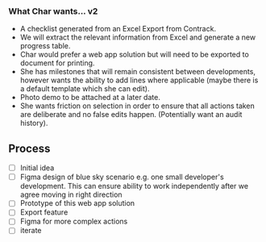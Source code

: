 ### What Char wants... v2
- A checklist generated from an Excel Export from Contrack.
- We will extract the relevant information from Excel and generate a new progress table.
- Char would prefer a web app solution but will need to be exported to document for printing.
- She has milestones that will remain consistent between developments, however wants the ability to add lines where applicable (maybe there is a default template which she can edit).
- Photo demo to be attached at a later date.
- She wants friction on selection in order to ensure that all actions taken are deliberate and no false edits happen. (Potentially want an audit history).


## Process
- [ ] Initial idea 
- [ ] Figma design of blue sky scenario e.g. one small developer's development. This can ensure ability to work independently after we agree moving in right direction
- [ ] Prototype of this web app solution
- [ ] Export feature
- [ ] Figma for more complex actions
- [ ] iterate 

